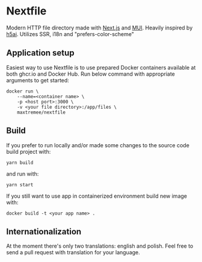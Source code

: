 # Nextfile

Modern HTTP file directory made with [Next.js](https://nextjs.org/) and [MUI](https://mui.com/). Heavily inspired by [h5ai](https://github.com/lrsjng/h5ai). Utilizes SSR, i18n and "prefers-color-scheme"

## Application setup
Easiest way to use Nextfile is to use prepared Docker containers available at both ghcr.io and Docker Hub. Run below command with appropriate arguments to get started:
```
docker run \
    --name=<container name> \
    -p <host port>:3000 \
    -v <your file directory>:/app/files \
    maxtremee/nextfile
```

## Build
If you prefer to run locally and/or made some changes to the source code build project with:
```
yarn build
```
and run with:
```
yarn start
```
If you still want to use app in containerized environment build new image with:
```
docker build -t <your app name> .
```

## Internationalization
At the moment there's only two translations: english and polish. Feel free to send a pull request with translation for your language.